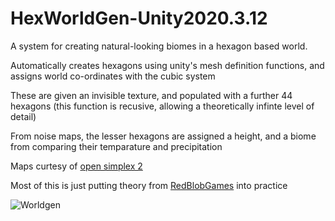 # HexWorldGen-Unity2020.3.12

A system for creating natural-looking biomes in a hexagon based world.

Automatically creates hexagons using unity's mesh definition functions, and assigns world co-ordinates with the cubic system

These are given an invisible texture, and populated with a further 44 hexagons (this function is recusive, allowing a theoretically infinte level of detail)

From noise maps, the lesser hexagons are assigned a height, and a biome from comparing their temparature and precipitation

Maps curtesy of [open simplex 2](https://github.com/KdotJPG/OpenSimplex2)

Most of this is just putting theory from [RedBlobGames](redblobgames.com/grids/hexagons/) into practice

![Worldgen](https://user-images.githubusercontent.com/65967700/140128255-320ca71e-bb70-4b1e-838d-d5faa86fbf55.png)
